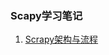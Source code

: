 ### Scapy学习笔记

1. [Scrapy架构与流程](https://github.com/cser18/study-/blob/master/Scrapy%E5%AD%A6%E4%B9%A0%E7%AC%94%E8%AE%B0/1.%20Scrapy%E6%9E%B6%E6%9E%84%E6%B5%81%E7%A8%8B%E4%BB%8B%E7%BB%8D.md)
